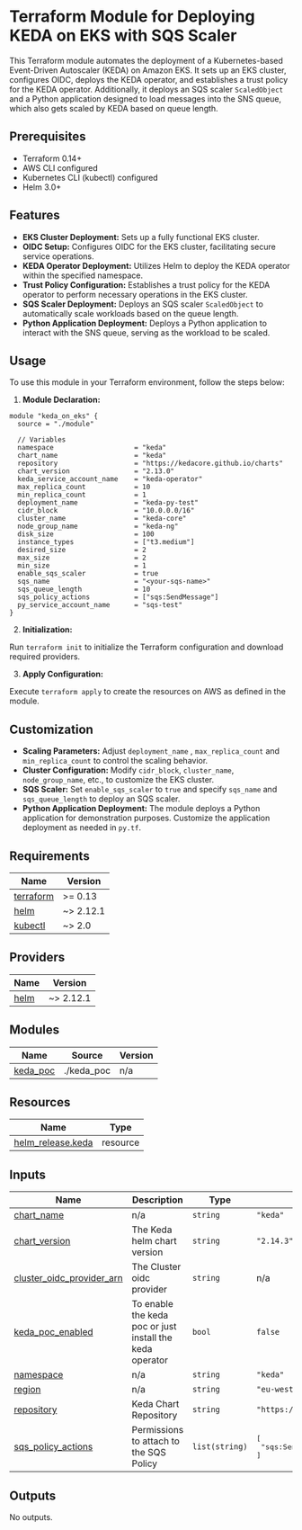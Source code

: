 # Terraform Module for Deploying KEDA on EKS with SQS Scaler

This Terraform module automates the deployment of a Kubernetes-based Event-Driven Autoscaler (KEDA) on Amazon EKS. It sets up an EKS cluster, configures OIDC, deploys the KEDA operator, and establishes a trust policy for the KEDA operator. Additionally, it deploys an SQS scaler `ScaledObject` and a Python application designed to load messages into the SNS queue, which also gets scaled by KEDA based on queue length.

## Prerequisites

- Terraform 0.14+
- AWS CLI configured
- Kubernetes CLI (kubectl) configured
- Helm 3.0+

## Features

- **EKS Cluster Deployment:** Sets up a fully functional EKS cluster.
- **OIDC Setup:** Configures OIDC for the EKS cluster, facilitating secure service operations.
- **KEDA Operator Deployment:** Utilizes Helm to deploy the KEDA operator within the specified namespace.
- **Trust Policy Configuration:** Establishes a trust policy for the KEDA operator to perform necessary operations in the EKS cluster.
- **SQS Scaler Deployment:** Deploys an SQS scaler `ScaledObject` to automatically scale workloads based on the queue length.
- **Python Application Deployment:** Deploys a Python application to interact with the SNS queue, serving as the workload to be scaled.

## Usage

To use this module in your Terraform environment, follow the steps below:

1. **Module Declaration:**

```hcl
module "keda_on_eks" {
  source = "./module"

  // Variables
  namespace                    = "keda"
  chart_name                   = "keda"
  repository                   = "https://kedacore.github.io/charts"
  chart_version                = "2.13.0"
  keda_service_account_name    = "keda-operator"
  max_replica_count            = 10
  min_replica_count            = 1
  deployment_name              = "keda-py-test"
  cidr_block                   = "10.0.0.0/16"
  cluster_name                 = "keda-core"
  node_group_name              = "keda-ng"
  disk_size                    = 100
  instance_types               = ["t3.medium"]
  desired_size                 = 2
  max_size                     = 2
  min_size                     = 1
  enable_sqs_scaler            = true
  sqs_name                     = "<your-sqs-name>"
  sqs_queue_length             = 10
  sqs_policy_actions           = ["sqs:SendMessage"]
  py_service_account_name      = "sqs-test"
}
```

2. **Initialization:**

Run `terraform init` to initialize the Terraform configuration and download required providers.

3. **Apply Configuration:**

Execute `terraform apply` to create the resources on AWS as defined in the module.

## Customization

- **Scaling Parameters:** Adjust `deployment_name` , `max_replica_count` and `min_replica_count` to control the scaling behavior.
- **Cluster Configuration:** Modify `cidr_block`, `cluster_name`, `node_group_name`, etc., to customize the EKS cluster.
- **SQS Scaler:** Set `enable_sqs_scaler` to `true` and specify `sqs_name` and `sqs_queue_length` to deploy an SQS scaler.
- **Python Application Deployment:** The module deploys a Python application for demonstration purposes. Customize the application deployment as needed in `py.tf`.

<!-- BEGIN_TF_DOCS -->
## Requirements

| Name | Version |
|------|---------|
| <a name="requirement_terraform"></a> [terraform](#requirement\_terraform) | >= 0.13 |
| <a name="requirement_helm"></a> [helm](#requirement\_helm) | ~> 2.12.1 |
| <a name="requirement_kubectl"></a> [kubectl](#requirement\_kubectl) | ~> 2.0 |

## Providers

| Name | Version |
|------|---------|
| <a name="provider_helm"></a> [helm](#provider\_helm) | ~> 2.12.1 |

## Modules

| Name | Source | Version |
|------|--------|---------|
| <a name="module_keda_poc"></a> [keda\_poc](#module\_keda\_poc) | ./keda_poc | n/a |

## Resources

| Name | Type |
|------|------|
| [helm_release.keda](https://registry.terraform.io/providers/hashicorp/helm/latest/docs/resources/release) | resource |

## Inputs

| Name | Description | Type | Default | Required |
|------|-------------|------|---------|:--------:|
| <a name="input_chart_name"></a> [chart\_name](#input\_chart\_name) | n/a | `string` | `"keda"` | no |
| <a name="input_chart_version"></a> [chart\_version](#input\_chart\_version) | The Keda helm chart version | `string` | `"2.14.3"` | no |
| <a name="input_cluster_oidc_provider_arn"></a> [cluster\_oidc\_provider\_arn](#input\_cluster\_oidc\_provider\_arn) | The Cluster oidc provider | `string` | n/a | yes |
| <a name="input_keda_poc_enabled"></a> [keda\_poc\_enabled](#input\_keda\_poc\_enabled) | To enable the keda poc or just install the keda operator | `bool` | `false` | no |
| <a name="input_namespace"></a> [namespace](#input\_namespace) | n/a | `string` | `"keda"` | no |
| <a name="input_region"></a> [region](#input\_region) | n/a | `string` | `"eu-west-1"` | no |
| <a name="input_repository"></a> [repository](#input\_repository) | Keda Chart Repository | `string` | `"https://kedacore.github.io/charts"` | no |
| <a name="input_sqs_policy_actions"></a> [sqs\_policy\_actions](#input\_sqs\_policy\_actions) | Permissions to attach to the SQS Policy | `list(string)` | <pre>[<br>  "sqs:SendMessage"<br>]</pre> | no |

## Outputs

No outputs.
<!-- END_TF_DOCS -->
